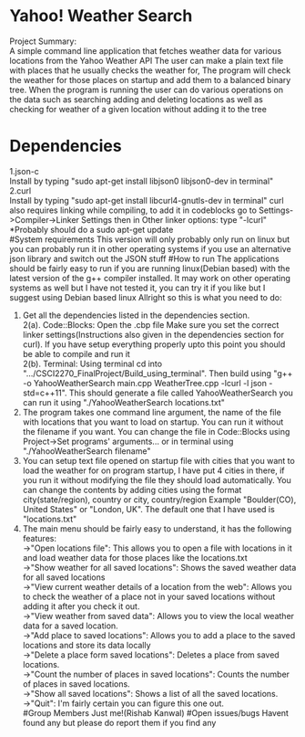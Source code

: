 # Yahoo! Weather Search
Project Summary:  
A simple command line application that fetches weather data for various locations from the Yahoo Weather API
The user can make a plain text file with places that he usually checks the weather for, The program will check the weather for those places on startup and add them to a balanced binary tree.
When the program is running the user can do various operations on the data such as searching adding and deleting locations as well as checking for weather of a given location without adding it to the tree
# Dependencies
1.json-c  
Install by typing "sudo apt-get install libjson0 libjson0-dev in terminal"  
2.curl  
Install by typing "sudo apt-get install libcurl4-gnutls-dev in terminal"
curl also requires linking while compiling, to add it in codeblocks go to Settings->Compiler->Linker Settings then in Other linker options: type "-lcurl"
*Probably should do a sudo apt-get update  
#System requirements
This version will only probably only run on linux but you can probably run it in other operating systems if you use an alternative json library and switch out the JSON stuff
#How to run
The applications should be fairly easy to run if you are running linux(Debian based) with the latest version of the g++ compiler installed. It may work on other operating systems as well but I have not tested it, you can try it if you like but I suggest using Debian based linux
Allright so this is what you need to do:  
1. Get all the dependencies listed in the dependencies section.  
2(a). Code::Blocks: Open the .cbp file Make sure you set the correct linker settings(Instructions also given in the dependencies section for curl). If you have setup everything properly upto this point you should be able to compile and run it  
2(b). Terminal: Using terminal cd into ".../CSCI2270_FinalProject/Build_using_terminal". Then build using "g++ -o YahooWeatherSearch main.cpp WeatherTree.cpp -lcurl -l json -std=c++11". This should generate a file called YahooWeatherSearch you can run it using "./YahooWeatherSearch locations.txt"  
3. The program takes one command line argument, the name of the file with locations that you want to load on startup. You can run it without the filename if you want. You can change the file in Code::Blocks using Project->Set programs' arguments... or in terminal using "./YahooWeatherSearch filename"  
4. You can setup text file opened on startup file with cities that you want to load the weather for on program startup, I have put 4 cities in there, if you run it without modifying the file they should load automatically. You can change the contents by adding cities using the format city(state/region), country or city, country/region Example "Boulder(CO), United States" or "London, UK". The default one that I have used is "locations.txt"  
5. The main menu should be fairly easy to understand, it has the following features:  
    ->"Open locations file": This allows you to open a file with locations in it and load weather data for those places like the locations.txt  
    ->"Show weather for all saved locations": Shows the saved weather data for all saved locations  
    ->"View current weather details of a location from the web": Allows you to check the weather of a place not in your saved locations without adding it after you check it out.  
    ->"View weather from saved data": Allows you to view the local weather data for a saved location.  
    ->"Add place to saved locations": Allows you to add a place to the saved locations and store its data locally  
    ->"Delete a place form saved locations": Deletes a place from saved locations.  
    ->"Count the number of places in saved locations": Counts the number of places in saved locations.  
    ->"Show all saved locations": Shows a list of all the saved locations.  
    ->"Quit": I'm fairly certain you can figure this one out.  
#Group Members
Just me!(Rishab Kanwal)
#Open issues/bugs
Havent found any but please do report them if you find any

